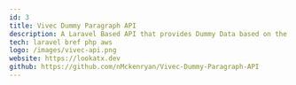```yaml
---
id: 3
title: Vivec Dummy Paragraph API
description: A Laravel Based API that provides Dummy Data based on the 36 Sermons of Vivec from Morrowind
tech: laravel bref php aws
logo: /images/vivec-api.png
website: https://lookatx.dev
github: https://github.com/nMckenryan/Vivec-Dummy-Paragraph-API
---
```


